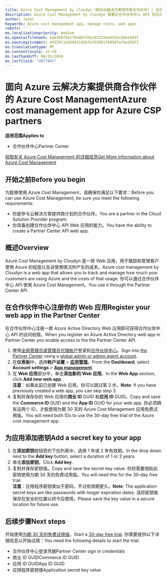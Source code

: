 ```yaml
---
title: Azure Cost Management by Cloudyn（面向云解决方案提供商合作伙伴）| 合作伙伴中心
description: Azure Cost Management by Cloudyn 需要对合作伙伴中心 API 的访问权限进行预配。
author: Janet
Keywords: Azure cost management app, manage costs, web apps
robots: ''
ms.localizationpriority: medium
ms.openlocfilehash: 6ab388f9a178a0bfd3b3d3133da855bcddee9d4f
ms.sourcegitcommit: 92629114d5081103bfe555081f69997af4ed56f2
ms.translationtype: MT
ms.contentlocale: zh-CN
ms.lasthandoff: 08/31/2018
ms.locfileid: "2877447"
---
```

# <a name="azure-cost-management-app-for-azure-csp-partners"></a><span data-ttu-id="70e84-103">面向 Azure 云解决方案提供商合作伙伴的 Azure Cost Management</span><span class="sxs-lookup"><span data-stu-id="70e84-103">Azure cost management app for Azure CSP partners</span></span>  

**<span data-ttu-id="70e84-104">适用范围</span><span class="sxs-lookup"><span data-stu-id="70e84-104">Applies to</span></span>**

-  <span data-ttu-id="70e84-105">合作伙伴中心</span><span class="sxs-lookup"><span data-stu-id="70e84-105">Partner Center</span></span>

[<span data-ttu-id="70e84-106">获取有关 Azure Cost Management 的详细信息</span><span class="sxs-lookup"><span data-stu-id="70e84-106">Get More information about Azure Cost Management</span></span>](https://go.microsoft.com/fwlink/p/?linkid=857893)

## <a name="before-you-begin"></a><span data-ttu-id="70e84-107">开始之前</span><span class="sxs-lookup"><span data-stu-id="70e84-107">Before you begin</span></span>
<span data-ttu-id="70e84-108">为能够使用 Azure Cost Management，请确保你满足以下要求：</span><span class="sxs-lookup"><span data-stu-id="70e84-108">Before you can use Azure Cost Management, be sure you meet the following requirements:</span></span>

- <span data-ttu-id="70e84-109">你是参与云解决方案提供商计划的合作伙伴。</span><span class="sxs-lookup"><span data-stu-id="70e84-109">You are a partner in the Cloud Solution Provider program.</span></span>
- <span data-ttu-id="70e84-110">你具备创建合作伙伴中心 API Web 应用的能力。</span><span class="sxs-lookup"><span data-stu-id="70e84-110">You have the ability to create a Partner Center API web app.</span></span>

## <a name="overview"></a><span data-ttu-id="70e84-111">概述</span><span class="sxs-lookup"><span data-stu-id="70e84-111">Overview</span></span>

<span data-ttu-id="70e84-112">Azure Cost Management by Cloudyn 是一款 Web 应用，用于跟踪和管理客户使用 Azure 的程度以及该使用情况所产生的成本。</span><span class="sxs-lookup"><span data-stu-id="70e84-112">Azure cost management by Cloudyn is a web app that allows you to track and manage how much your customers are using Azure and the costs of that usage.</span></span> <span data-ttu-id="70e84-113">你可以通过合作伙伴中心 API 使用 Azure Cost Management。</span><span class="sxs-lookup"><span data-stu-id="70e84-113">You use it through the Partner Center API.</span></span>

## <a name="register-your-web-app-in-the-partner-center"></a><span data-ttu-id="70e84-114">在合作伙伴中心注册你的 Web 应用</span><span class="sxs-lookup"><span data-stu-id="70e84-114">Register your web app in the Partner Center</span></span>
<span data-ttu-id="70e84-115">在合作伙伴中心注册一款 Azure Active Directory Web 应用即可获得合作伙伴中心 API 的访问权限。</span><span class="sxs-lookup"><span data-stu-id="70e84-115">When you register an Azure Active Directory web app in Partner Center you enable access to the the Partner Center API.</span></span> 
1.  <span data-ttu-id="70e84-116">使用[全局管理员或管理员代理帐户](create-user-accounts-and-set-permissions.md)登录到[合作伙伴中心](https://partnercenter.microsoft.com/en-us/pcv/dashboard/overview)。</span><span class="sxs-lookup"><span data-stu-id="70e84-116">Sign into [the Partner Center](https://partnercenter.microsoft.com/en-us/pcv/dashboard/overview) using a [global admin or admin agent account](create-user-accounts-and-set-permissions.md).</span></span>
2.  <span data-ttu-id="70e84-117">在**仪表板**中，选择**帐户设置** &gt; **[应用管理](https://partnercenter.microsoft.com/en-us/pcv/apiintegration/appmanagement)**。</span><span class="sxs-lookup"><span data-stu-id="70e84-117">From the **Dashboard**, select **Account settings** &gt; **[App management](https://partnercenter.microsoft.com/en-us/pcv/apiintegration/appmanagement)**.</span></span>
3.  <span data-ttu-id="70e84-118">在 **Web 应用**部分中，单击**添加新的 Web 应用**。</span><span class="sxs-lookup"><span data-stu-id="70e84-118">In the **Web App** section, click **Add new web app**.</span></span>
<br> <span data-ttu-id="70e84-119">**注意**：如果此前已创建 Web 应用，你可以跳过第 3 步。</span><span class="sxs-lookup"><span data-stu-id="70e84-119">**Note**: If you have previously created a web app, you can skip step 3.</span></span>
4.  <span data-ttu-id="70e84-120">复制并保存你的 Web 应用的**商业 ID** GUID 和**应用 ID** GUID。</span><span class="sxs-lookup"><span data-stu-id="70e84-120">Copy and save the **Commerce ID** GUID and the **App ID** GUID for your web app.</span></span> <span data-ttu-id="70e84-121">你必须拥有这两个 ID，才能使用为期 30 天的 Azure Cost Management 应用免费试用版。</span><span class="sxs-lookup"><span data-stu-id="70e84-121">You will need both IDs to use the 30-day free trial of the Azure cost management app.</span></span>

## <a name="add-a-secret-key-to-your-app"></a><span data-ttu-id="70e84-122">为应用添加密钥</span><span class="sxs-lookup"><span data-stu-id="70e84-122">Add a secret key to your app</span></span>
1.  <span data-ttu-id="70e84-123">在**添加密钥**按钮旁的下拉列表中，选择 1 年或 2 年有效期。</span><span class="sxs-lookup"><span data-stu-id="70e84-123">In the drop down next to the **Add key** button, select a duration of 1 or 2 years.</span></span>
2.  <span data-ttu-id="70e84-124">单击**添加密钥**。</span><span class="sxs-lookup"><span data-stu-id="70e84-124">Click **Add key**.</span></span> 
3.  <span data-ttu-id="70e84-125">复制并保存密钥值。</span><span class="sxs-lookup"><span data-stu-id="70e84-125">Copy and save the secret key value.</span></span> <span data-ttu-id="70e84-126">你将需要借助此密钥使用为期 30 天的免费试用版。</span><span class="sxs-lookup"><span data-stu-id="70e84-126">You will need this for the 30-day free trial.</span></span>
<br><span data-ttu-id="70e84-127">**注意**：应用程序密钥类似于密码，不过有效期更久。</span><span class="sxs-lookup"><span data-stu-id="70e84-127">**Note**: The application secret keys are like passwords with longer expiration dates.</span></span> <span data-ttu-id="70e84-128">请将密钥值保存在安全的位置以供今后使用。</span><span class="sxs-lookup"><span data-stu-id="70e84-128">Please save the key value in a secure location for future use.</span></span>

## <a name="next-steps"></a><span data-ttu-id="70e84-129">后续步骤</span><span class="sxs-lookup"><span data-stu-id="70e84-129">Next steps</span></span>
<span data-ttu-id="70e84-130">开始使用[为期 30 天的免费试用版](https://go.microsoft.com/fwlink/?linkid=857895)。</span><span class="sxs-lookup"><span data-stu-id="70e84-130">Start a [30-day free trial](https://go.microsoft.com/fwlink/?linkid=857895).</span></span>
<span data-ttu-id="70e84-131">你需要提供以下详细信息以开始试用：</span><span class="sxs-lookup"><span data-stu-id="70e84-131">You need the following details to start the trial:</span></span>
- <span data-ttu-id="70e84-132">合作伙伴中心登录凭据</span><span class="sxs-lookup"><span data-stu-id="70e84-132">Partner Center sign in credentials</span></span>
- <span data-ttu-id="70e84-133">商业 ID GUID</span><span class="sxs-lookup"><span data-stu-id="70e84-133">Commerce ID GUID</span></span>
- <span data-ttu-id="70e84-134">应用 ID GUID</span><span class="sxs-lookup"><span data-stu-id="70e84-134">App ID GUID</span></span>
- <span data-ttu-id="70e84-135">应用程序密钥值</span><span class="sxs-lookup"><span data-stu-id="70e84-135">Application secret key value</span></span>
